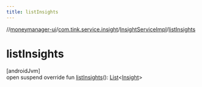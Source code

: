 ```yaml
---
title: listInsights
---
```

//[moneymanager-ui](../../../index.html)/[com.tink.service.insight](../index.html)/[InsightServiceImpl](index.html)/[listInsights](list-insights.html)



# listInsights



[androidJvm]\
open suspend override fun [listInsights](list-insights.html)(): [List](https://kotlinlang.org/api/latest/jvm/stdlib/kotlin.collections/-list/index.html)&lt;[Insight](../../com.tink.model.insights/-insight/index.html)&gt;




